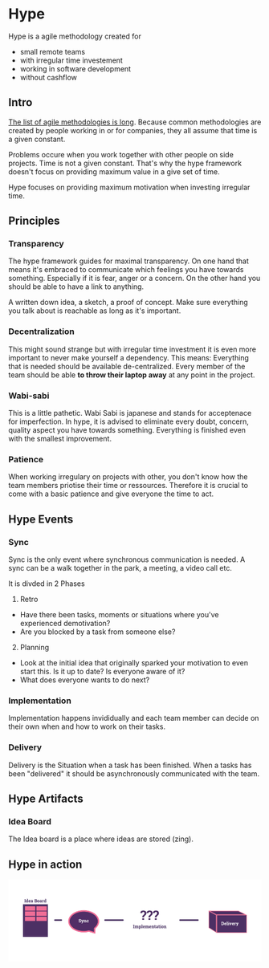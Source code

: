 # Hype
Hype is a agile methodology created for

* small remote teams
* with irregular time investement
* working in software development
* without cashflow


## Intro

[The list of agile methodologies is long](http://noop.nl/2008/07/the-definitive-list-of-software-development-methodologies.html). Because common methodologies are created by people working in or for companies, they all assume that time is a given constant.

Problems occure when you work together with other people on side projects. Time is not a given constant.
That's why the hype framework doesn't focus on providing maximum value in a give set of time.

Hype focuses on providing maximum motivation when investing irregular time.



## Principles

### Transparency

The hype framework guides for maximal transparency. On one hand that means it's embraced to communicate which feelings you have towards something. Especially if it is fear, anger or a concern. On the other hand you should be able to have a link to anything.

A written down idea, a sketch, a proof of concept. Make sure everything you talk about is reachable as long as it's important.

### Decentralization

This might sound strange but with irregular time investment it is even more important to never make yourself a dependency. This means: Everything that is needed should be available de-centralized. Every member of the team should be able **to throw their laptop away** at any point in the project.

### Wabi-sabi

This is a little pathetic. Wabi Sabi is japanese and stands for acceptenace for imperfection. In hype, it is advised to eliminate every doubt, concern, quality aspect you have towards something. Everything is finished even with the smallest improvement.

### Patience

When working irregulary on projects with other, you don't know how the team members priotise their time or ressources. Therefore it is crucial to come with a basic patience and give everyone the time to act.



## Hype Events

### Sync

Sync is the only event where synchronous communication is needed.
A sync can be a walk together in the park, a meeting, a video call etc.

It is divded in 2 Phases

1. Retro

  * Have there been tasks, moments or situations where you've experienced demotivation?
  * Are you blocked by a task from someone else?

2. Planning

  * Look at the initial idea that originally sparked your motivation to even start this. Is it up to date? Is everyone aware of it?
  * What does everyone wants to do next?


### Implementation

Implementation happens invididually and each team member can decide on their own when and how to work on their tasks.

### Delivery

Delivery is the Situation when a task has been finished.
When a tasks has been "delivered" it should be asynchronously communicated with the team.

## Hype Artifacts


### Idea Board

The Idea board is a place where ideas are stored (zing).



## Hype in action

![Hype in action](/inaction.png)
